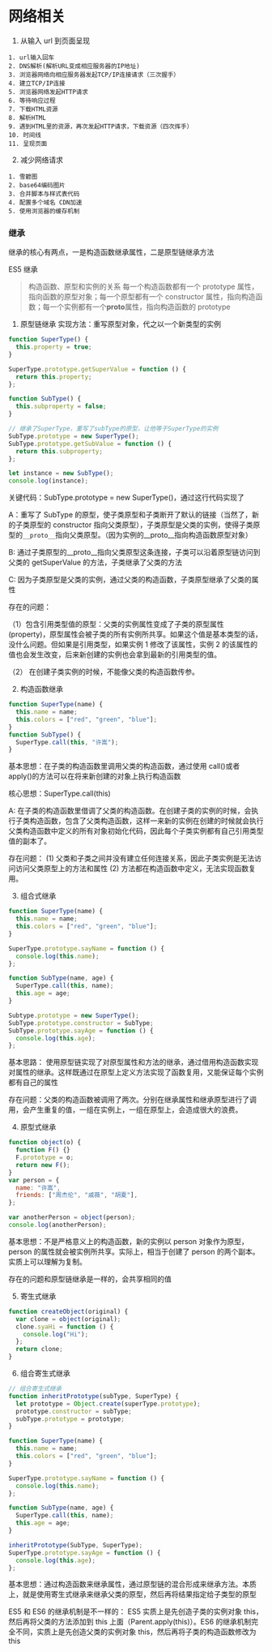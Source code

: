 # 网络相关

1. 从输入 url 到页面呈现

```text
1. url输入回车
2. DNS解析(解析URL变成相应服务器的IP地址)
3. 浏览器网络向相应服务器发起TCP/IP连接请求（三次握手）
4. 建立TCP/IP连接
5. 浏览器网络发起HTTP请求
6. 等待响应过程
7. 下载HTML资源
8. 解析HTML
9. 遇到HTML里的资源，再次发起HTTP请求，下载资源（四次挥手）
10. 时间线
11. 呈现页面
```

2. 减少网络请求

```text
1. 雪碧图
2. base64编码图片
3. 合并脚本与样式表代码
4. 配置多个域名 CDN加速
5. 使用浏览器的缓存机制
```

### 继承

继承的核心有两点，一是构造函数继承属性，二是原型链继承方法

ES5 继承

> 构造函数、原型和实例的关系
> 每一个构造函数都有一个 prototype 属性，指向函数的原型对象；每一个原型都有一个 constructor 属性，指向构造函数；每一个实例都有一个**proto**属性，指向构造函数的 prototype

1. 原型链继承
   实现方法：重写原型对象，代之以一个新类型的实例

```js
function SuperType() {
  this.property = true;
}

SuperType.prototype.getSuperValue = function () {
  return this.property;
};

function SubType() {
  this.subproperty = false;
}

// 继承了SuperType，重写了subType的原型，让他等于SuperType的实例
SubType.prototype = new SuperType();
SubType.prototype.getSubValue = function () {
  return this.subproperty;
};

let instance = new SubType();
console.log(instance);
```

关键代码：SubType.prototype = new SuperType()，通过这行代码实现了

A：重写了 SubType 的原型，使子类原型和子类断开了默认的链接（当然了，新的子类原型的 constructor 指向父类原型），子类原型是父类的实例，使得子类原型的<code>\_\_proto\_\_</code>指向父类原型。（因为实例的\_\_proto\_\_指向构造函数原型对象）

B: 通过子类原型的\_\_proto\_\_指向父类原型这条连接，子类可以沿着原型链访问到父类的 getSuperValue 的方法，子类继承了父类的方法

C: 因为子类原型是父类的实例，通过父类的构造函数，子类原型继承了父类的属性

存在的问题：

（1）包含引用类型值的原型：父类的实例属性变成了子类的原型属性(property)，原型属性会被子类的所有实例所共享。如果这个值是基本类型的话，没什么问题。但如果是引用类型，如果实例 1 修改了该属性，实例 2 的该属性的值也会发生改变，后来新创建的实例也会拿到最新的引用类型的值。

（2） 在创建子类实例的时候，不能像父类的构造函数传参。

2. 构造函数继承

```js
function SuperType(name) {
  this.name = name;
  this.colors = ["red", "green", "blue"];
}
function SubType() {
  SuperType.call(this, "许嵩");
}
```

基本思想：在子类的构造函数里调用父类的构造函数，通过使用 call()或者 apply()的方法可以在将来新创建的对象上执行构造函数

核心思想：SuperType.call(this)

A: 在子类的构造函数里借调了父类的构造函数。在创建子类的实例的时候，会执行子类构造函数，包含了父类构造函数，这样一来新的实例在创建的时候就会执行父类构造函数中定义的所有对象初始化代码，因此每个子类实例都有自己引用类型值的副本了。

存在问题：
(1) 父类和子类之间并没有建立任何连接关系，因此子类实例是无法访问访问父类原型上的方法和属性
(2) 方法都在构造函数中定义，无法实现函数复用。

3. 组合式继承

```js
function SuperType(name) {
  this.name = name;
  this.colors = ["red", "green", "blue"];
}

SuperType.prototype.sayName = function () {
  console.log(this.name);
};

function SubType(name, age) {
  SuperType.call(this, name);
  this.age = age;
}

Subtype.prototype = new SuperType();
SubType.prototype.constructor = SubType;
SubType.prototype.sayAge = function () {
  console.log(this.age);
};
```

基本思路：
使用原型链实现了对原型属性和方法的继承，通过借用构造函数实现对属性的继承。这样既通过在原型上定义方法实现了函数复用，又能保证每个实例都有自己的属性

存在问题：父类的构造函数被调用了两次。分别在继承属性和继承原型进行了调用，会产生重复的值，一组在实例上，一组在原型上，会造成很大的浪费。

4. 原型式继承

```js
function object(o) {
  function F() {}
  F.prototype = o;
  return new F();
}
var person = {
  name: "许嵩",
  friends: ["周杰伦", "戚薇", "胡夏"],
};

var anotherPerson = object(person);
console.log(anotherPerson);
```

基本思想：不是严格意义上的构造函数，新的实例以 person 对象作为原型，person 的属性就会被实例所共享。实际上，相当于创建了 person 的两个副本。实质上可以理解为复制。

存在的问题和原型链继承是一样的，会共享相同的值

5. 寄生式继承

```js
function createObject(original) {
  var clone = object(original);
  clone.syaHi = function () {
    console.log("Hi");
  };
  return clone;
}
```

6. 组合寄生式继承

```js
// 组合寄生式继承
function inheritPrototype(subType, SuperType) {
  let prototype = Object.create(superType.prototype);
  prototype.constructor = subType;
  subType.prototype = prototype;
}

function SuperType(name) {
  this.name = name;
  this.colors = ["red", "green", "blue"];
}

SuperType.prototype.sayName = function () {
  console.log(this.name);
};

function SubType(name, age) {
  SuperType.call(this, name);
  this.age = age;
}

inheritPrototype(SubType, SuperType);
SuperType.prototype.sayAge = function () {
  console.log(this.age);
};
```

基本思想：通过构造函数来继承属性，通过原型链的混合形成来继承方法。本质上，就是使用寄生式继承来继承父类的原型，然后再将结果指定给子类型的原型

ES5 和 ES6 的继承机制是不一样的：
ES5 实质上是先创造子类的实例对象 this，然后再将父类的方法添加到 this 上面（Parent.apply(this)）。ES6 的继承机制完全不同，实质上是先创造父类的实例对象 this，然后再将子类的构造函数修改为 this


